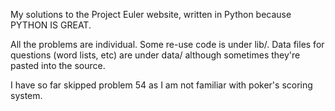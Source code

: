 My solutions to the Project Euler website, written in Python because
PYTHON IS GREAT.

[](http://projecteuler.net/profile/markwatkinson.png)

All the problems are individual. Some re-use code is under lib/. Data files for questions (word lists, etc) are under data/ although sometimes they're pasted into the source.

I have so far skipped problem 54 as I am not familiar with poker's scoring system.
